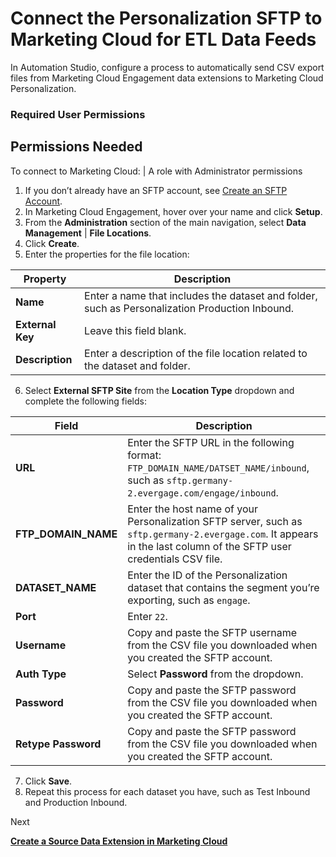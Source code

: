 

# Connect the Personalization SFTP to Marketing Cloud for ETL Data Feeds

In Automation Studio, configure a process to automatically send CSV export
files from Marketing Cloud Engagement data extensions to Marketing Cloud
Personalization.

### Required User Permissions

Permissions Needed  
---  
To connect to Marketing Cloud: | A role with Administrator permissions  
  
  1. If you don’t already have an SFTP account, see [Create an SFTP Account](https://help.salesforce.com/s/articleView?id=sf.mc_pers_sftp_account_create.htm&language=en_US&type=5 "Send and receive data from an automated platform safely and securely using ETL Integration. After you create an SFTP account, add the credentials to your FTP client.").
  2. In Marketing Cloud Engagement, hover over your name and click **Setup**.
  3. From the **Administration** section of the main navigation, select **Data Management** | **File Locations**.
  4. Click **Create**.
  5. Enter the properties for the file location:

Property | Description  
---|---  
**Name** | Enter a name that includes the dataset and folder, such as Personalization Production Inbound.  
**External Key** | Leave this field blank.  
**Description** | Enter a description of the file location related to the dataset and folder.  
  
  6. Select **External SFTP Site** from the **Location Type** dropdown and complete the following fields:

Field | Description  
---|---  
**URL** | Enter the SFTP URL in the following format: `FTP_DOMAIN_NAME/DATSET_NAME/inbound`, such as `sftp.germany-2.evergage.com/engage/inbound`.  
**FTP_DOMAIN_NAME** | Enter the host name of your Personalization SFTP server, such as `sftp.germany-2.evergage.com`. It appears in the last column of the SFTP user credentials CSV file.  
**DATASET_NAME** | Enter the ID of the Personalization dataset that contains the segment you’re exporting, such as `engage`.  
**Port** | Enter `22`.  
**Username** | Copy and paste the SFTP username from the CSV file you downloaded when you created the SFTP account.  
**Auth Type** | Select **Password** from the dropdown.  
**Password** | Copy and paste the SFTP password from the CSV file you downloaded when you created the SFTP account.  
**Retype Password** | Copy and paste the SFTP password from the CSV file you downloaded when you created the SFTP account.  
  
  7. Click **Save**.
  8. Repeat this process for each dataset you have, such as Test Inbound and Production Inbound.

Next

**[Create a Source Data Extension in Marketing
Cloud](https://help.salesforce.com/s/articleView?id=sf.mc_pers_etl_marketing_cloud_source_data_extension.htm&language=en_US&type=5
"In Automation Studio, configure a process to automatically load CSV export
files from Marketing Cloud Engagement data extensions into Marketing Cloud
Personalization using ETL data feeds.")**

